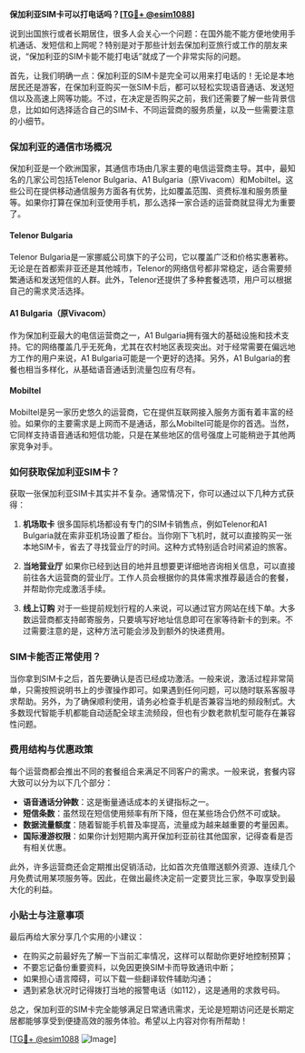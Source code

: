 **保加利亚SIM卡可以打电话吗？[[TG💪+ @esim1088](https://t.me/s/esim1088)]**

说到出国旅行或者长期居住，很多人会关心一个问题：在国外能不能方便地使用手机通话、发短信和上网呢？特别是对于那些计划去保加利亚旅行或工作的朋友来说，“保加利亚的SIM卡能不能打电话”就成了一个非常实际的问题。

首先，让我们明确一点：保加利亚的SIM卡是完全可以用来打电话的！无论是本地居民还是游客，在保加利亚购买一张SIM卡后，都可以轻松实现语音通话、发送短信以及高速上网等功能。不过，在决定是否购买之前，我们还需要了解一些背景信息，比如如何选择适合自己的SIM卡、不同运营商的服务质量，以及一些需要注意的小细节。

### 保加利亚的通信市场概况

保加利亚是一个欧洲国家，其通信市场由几家主要的电信运营商主导。其中，最知名的几家公司包括Telenor Bulgaria、A1 Bulgaria（原Vivacom）和Mobiltel。这些公司在提供移动通信服务方面各有优势，比如覆盖范围、资费标准和服务质量等。如果你打算在保加利亚使用手机，那么选择一家合适的运营商就显得尤为重要了。

#### Telenor Bulgaria
Telenor Bulgaria是一家挪威公司旗下的子公司，它以覆盖广泛和价格实惠著称。无论是在首都索非亚还是其他城市，Telenor的网络信号都非常稳定，适合需要频繁通话和发送短信的人群。此外，Telenor还提供了多种套餐选项，用户可以根据自己的需求灵活选择。

#### A1 Bulgaria（原Vivacom）
作为保加利亚最大的电信运营商之一，A1 Bulgaria拥有强大的基础设施和技术支持。它的网络覆盖几乎无死角，尤其在农村地区表现突出。对于经常需要在偏远地方工作的用户来说，A1 Bulgaria可能是一个更好的选择。另外，A1 Bulgaria的套餐也相当多样化，从基础语音通话到流量包应有尽有。

#### Mobiltel
Mobiltel是另一家历史悠久的运营商，它在提供互联网接入服务方面有着丰富的经验。如果你的主要需求是上网而不是通话，那么Mobiltel可能是你的首选。当然，它同样支持语音通话和短信功能，只是在某些地区的信号强度上可能稍逊于其他两家竞争对手。

### 如何获取保加利亚SIM卡？

获取一张保加利亚SIM卡其实并不复杂。通常情况下，你可以通过以下几种方式获得：

1. **机场取卡**
   很多国际机场都设有专门的SIM卡销售点，例如Telenor和A1 Bulgaria就在索非亚机场设置了柜台。当你刚下飞机时，就可以直接购买一张本地SIM卡，省去了寻找营业厅的时间。这种方式特别适合时间紧迫的旅客。

2. **当地营业厅**
   如果你已经到达目的地并且想要更详细地咨询相关信息，可以直接前往各大运营商的营业厅。工作人员会根据你的具体需求推荐最适合的套餐，并帮助你完成激活手续。

3. **线上订购**
   对于一些提前规划行程的人来说，可以通过官方网站在线下单。大多数运营商都支持邮寄服务，只要填写好地址信息即可在家等待新卡的到来。不过需要注意的是，这种方法可能会涉及到额外的快递费用。

### SIM卡能否正常使用？

当你拿到SIM卡之后，首先要确认是否已经成功激活。一般来说，激活过程非常简单，只需按照说明书上的步骤操作即可。如果遇到任何问题，可以随时联系客服寻求帮助。另外，为了确保顺利使用，请务必检查手机是否兼容当地的频段制式。大多数现代智能手机都能自动适配全球主流频段，但也有少数老款机型可能存在兼容性问题。

### 费用结构与优惠政策

每个运营商都会推出不同的套餐组合来满足不同客户的需求。一般来说，套餐内容大致可以分为以下几个部分：
- **语音通话分钟数**：这是衡量通话成本的关键指标之一。
- **短信条数**：虽然现在短信使用频率有所下降，但在某些场合仍然不可或缺。
- **数据流量额度**：随着智能手机普及率提高，流量成为越来越重要的考量因素。
- **国际漫游权限**：如果你计划短期内离开保加利亚前往其他国家，记得查看是否有相关优惠。

此外，许多运营商还会定期推出促销活动，比如首次充值赠送额外资源、连续几个月免费试用某项服务等。因此，在做出最终决定前一定要货比三家，争取享受到最大化的利益。

### 小贴士与注意事项

最后再给大家分享几个实用的小建议：
- 在购买之前最好先了解一下当前汇率情况，这样可以帮助你更好地控制预算；
- 不要忘记备份重要资料，以免因更换SIM卡而导致通讯中断；
- 如果担心语言障碍，可以下载一些翻译软件辅助沟通；
- 遇到紧急状况时记得拨打当地的报警电话（如112），这是通用的求救号码。

总之，保加利亚的SIM卡完全能够满足日常通讯需求，无论是短期访问还是长期定居都能够享受到便捷高效的服务体验。希望以上内容对你有所帮助！

[[TG💪+ @esim1088](https://t.me/s/esim1088) ![Image](https://i.postimg.cc/4NQfJmqS/Snipaste-2025-05-13-00-14-12.png)]